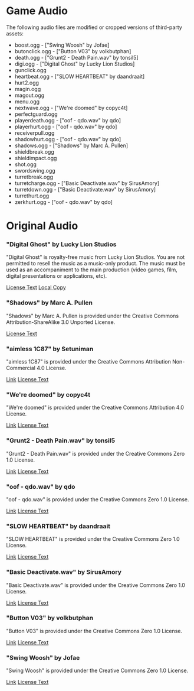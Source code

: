 # Game Audio

The following audio files are modified or cropped versions of third-party assets:
- boost.ogg - ["Swing Woosh" by Jofae]
- butonclick.ogg - ["Button V03" by volkbutphan]
- death.ogg - ["Grunt2 - Death Pain.wav" by tonsil5]
- digi.ogg - ["Digital Ghost" by Lucky Lion Studios]
- gunclick.ogg
- heartbeat.ogg - ["SLOW HEARTBEAT" by daandraait]
- hurt2.ogg
- magin.ogg
- magout.ogg
- menu.ogg
- nextwave.ogg - ["We're doomed" by copyc4t]
- perfectguard.ogg
- playerdeath.ogg - ["oof - qdo.wav" by qdo]
- playerhurt.ogg - ["oof - qdo.wav" by qdo]
- receiverpull.ogg
- shadowhurt.ogg - ["oof - qdo.wav" by qdo]
- shadows.ogg - ["Shadows" by Marc A. Pullen]
- shieldbreak.ogg
- shieldimpact.ogg
- shot.ogg
- swordswing.ogg
- turretbreak.ogg
- turretcharge.ogg - ["Basic Deactivate.wav" by SirusAmory]
- turretdown.ogg - ["Basic Deactivate.wav" by SirusAmory]
- turrethurt.ogg
- zerkhurt.ogg - ["oof - qdo.wav" by qdo]

# Original Audio

### "Digital Ghost" by Lucky Lion Studios

"Digital Ghost" is royalty-free music from Lucky Lion Studios. 
You are not permitted to resell the music as a music-only product. The music must be used as an accompaniment to the main production (video games, film, digital presentations or applications, etc). 

[License Text](https://www.luckylionstudios.com/license-agreement)
[Local Copy](LICENSES/LUCKY-LION-STUDIOS.md)

### "Shadows" by Marc A. Pullen

"Shadows" by Marc A. Pullen is provided under the Creative Commons Attribution-ShareAlike 3.0 Unported License. 

[License Text](https://marcapullen.bandcamp.com/track/shadows)

### "aimless 1C87" by Setuniman

"aimless 1C87" is provided under the Creative Commons Attribution Non-Commercial 4.0 License. 

[Link](https://freesound.org/people/Setuniman/sounds/200431/)
[License Text](https://creativecommons.org/licenses/by-nc/4.0/)

### "We're doomed" by copyc4t

"We're doomed" is provided under the Creative Commons Attribution 4.0 License.

[Link](https://freesound.org/people/copyc4t/sounds/231320/)
[License Text](https://creativecommons.org/licenses/by/4.0/)

### "Grunt2 - Death Pain.wav" by tonsil5

"Grunt2 - Death Pain.wav" is provided under the Creative Commons Zero 1.0 License.

[Link](https://freesound.org/people/tonsil5/sounds/416838/)
[License Text](https://creativecommons.org/publicdomain/zero/1.0/)

### "oof - qdo.wav" by qdo

"oof - qdo.wav" is provided under the Creative Commons Zero 1.0 License.

[Link](https://freesound.org/people/qdo/sounds/528732/)
[License Text](https://creativecommons.org/publicdomain/zero/1.0/)

### "SLOW HEARTBEAT" by daandraait

"SLOW HEARTBEAT" is provided under the Creative Commons Zero 1.0 License.

[Link](https://freesound.org/people/daandraait/sounds/249716/)
[License Text](https://creativecommons.org/publicdomain/zero/1.0/)

### "Basic Deactivate.wav" by SirusAmory

"Basic Deactivate.wav" is provided under the Creative Commons Zero 1.0 License.

[Link](https://freesound.org/people/SirusAmory/sounds/460583/)
[License Text](https://creativecommons.org/publicdomain/zero/1.0/)

### "Button V03" by volkbutphan

"Button V03" is provided under the Creative Commons Zero 1.0 License.

[Link](https://freesound.org/people/volkbutphan/sounds/485486/)
[License Text](https://creativecommons.org/publicdomain/zero/1.0/)

### "Swing Woosh" by Jofae

"Swing Woosh" is provided under the Creative Commons Zero 1.0 License.

[Link](https://freesound.org/people/Jofae/sounds/389590/)
[License Text](https://creativecommons.org/publicdomain/zero/1.0/)
